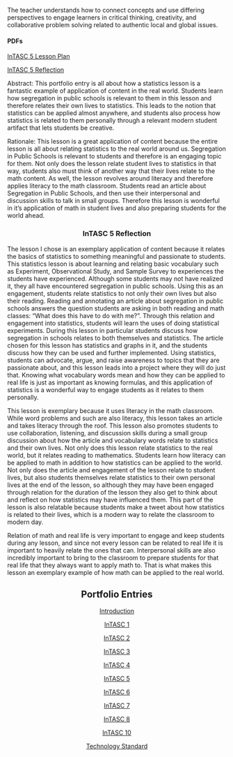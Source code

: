 <p>The teacher understands how to connect concepts and use differing perspectives to engage learners in critical thinking, creativity, and collaborative problem solving related to authentic local and global issues.</p>
<h4>PDFs</h4>
<p><a href="Lesson%20plan.pdf">InTASC 5 Lesson Plan</a></p>
<p><a href="Reflection%20InTASC%205%20final.pdf">InTASC 5 Reflection</a></p>

<p>Abstract: This portfolio entry is all about how a statistics lesson is a fantastic example of application of content in the real world. Students learn how segregation in public schools is relevant to them in this lesson and therefore relates their own lives to statistics. This leads to the notion that statistics can be applied almost anywhere, and students also process how statistics is related to them personally through a relevant modern student artifact that lets students be creative.</p>
<p>Rationale: This lesson is a great application of content because the entire lesson is all about relating statistics to the real world around us. Segregation in Public Schools is relevant to students and therefore is an engaging topic for them. Not only does the lesson relate student lives to statistics in that way, students also must think of another way that their lives relate to the math content. As well, the lesson revolves around literacy and therefore applies literacy to the math classroom. Students read an article about Segregation in Public Schools, and then use their interpersonal and discussion skills to talk in small groups. Therefore this lesson is wonderful in it’s application of math in student lives and also preparing students for the world ahead.</p>
<h3 align="center">InTASC 5 Reflection</h3>
<p>The lesson I chose is an exemplary application of content because it relates the basics of statistics to something meaningful and passionate to students. This statistics lesson is about learning and relating basic vocabulary such as Experiment, Observational Study, and Sample Survey to experiences the students have experienced. Although some students may not have realized it, they all have encountered segregation in public schools. Using this as an engagement, students relate statistics to not only their own lives but also their reading. Reading and annotating an article about segregation in public schools answers the question students are asking in both reading and math classes: “What does this have to do with me?”. Through this relation and engagement into statistics, students will learn the uses of doing statistical experiments. During this lesson in particular students discuss how segregation in schools relates to both themselves and statistics. The article chosen for this lesson has statistics and graphs in it, and the students discuss how they can be used and further implemented. Using statistics, students can advocate, argue, and raise awareness to topics that they are passionate about, and this lesson leads into a project where they will do just that. Knowing what vocabulary words mean and how they can be applied to real life is just as important as knowing formulas, and this application of statistics is a wonderful way to engage students as it relates to them personally.</p>
<p>This lesson is exemplary because it uses literacy in the math classroom. While word problems and such are also literacy, this lesson takes an article and takes literacy through the roof. This lesson also promotes students to use collaboration, listening, and discussion skills during a small group discussion about how the article and vocabulary words relate to statistics and their own lives. Not only does this lesson relate statistics to the real world, but it relates reading to mathematics. Students learn how literacy can be applied to math in addition to how statistics can be applied to the world. Not only does the article and engagement of the lesson relate to student lives, but also students themselves relate statistics to their own personal lives at the end of the lesson, so although they may have been engaged through relation for the duration of the lesson they also get to think about and reflect on how statistics may have influenced them. This part of the lesson is also relatable because students make a tweet about how statistics is related to their lives, which is a modern way to relate the classroom to modern day. </p>
<p>Relation of math and real life is very important to engage and keep students during any lesson, and since not every lesson can be related to real life it is important to heavily relate the ones that can. Interpersonal skills are also incredibly important to bring to the classroom to prepare students for that real life that they always want to apply math to. That is what makes this lesson an exemplary example of how math can be applied to the real world. </p>


<h2 align="center">Portfolio Entries</h2>
<p align="center"><a href="https://etrumble.github.io/Emily-Trumble-Portfolio/">Introduction</a></p>
<p align="center"><a href="https://etrumble.github.io/InTASC_1/">InTASC 1</a></p>
<p align="center"><a href="https://etrumble.github.io/InTASC_2/">InTASC 2</a></p>
<p align="center"><a href="https://etrumble.github.io/InTASC_3/">InTASC 3</a></p>
<p align="center"><a href="https://etrumble.github.io/InTASC_4/">InTASC 4</a></p>
<p align="center"><a href="https://etrumble.github.io/InTASC_5/">InTASC 5</a></p>
<p align="center"><a href="https://etrumble.github.io/InTASC_6/">InTASC 6<a/></p>
<p align="center"><a href="https://etrumble.github.io/InTASC_7/">InTASC 7</a></p>
<p align="center"><a href="https://etrumble.github.io/InTASC_8/">InTASC 8</a></p>
<p align="center"><a href="https://etrumble.github.io/InTASC_10/">InTASC 10</a></p>
<p align="center"><a href="https://etrumble.github.io/Technology_Standard/">Technology Standard</a></p>
